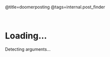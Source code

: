 @title=doomerposting
@tags=internal.post_finder

<br />

<h1> Loading... </h1>
<a id="redirect-status"> Detecting arguments... </a>